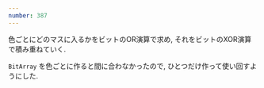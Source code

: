 ```yaml
---
number: 387
---
```

色ごとにどのマスに入るかをビットのOR演算で求め, それをビットのXOR演算で積み重ねていく.

`BitArray` を色ごとに作ると間に合わなかったので, ひとつだけ作って使い回すようにした.
